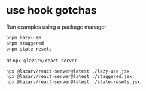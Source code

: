 # use hook gotchas

Run examples using a package manager

```sh
pnpm lazy-use
pnpm staggered
pnpm state-resets
```

or `npx @lazarv/react-server`

```sh
npx @lazarv/react-server@latest ./lazy-use.jsx
npx @lazarv/react-server@latest ./staggered.jsx
npx @lazarv/react-server@latest ./state-resets.jsx
```